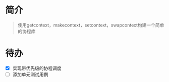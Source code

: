 # 简介
> 使用getcontext，makecontext，setcontext，swapcontext构建一个简单的协程库
# 待办
- [x] 实现带优先级的协程调度 
- [ ] 添加单元测试用例